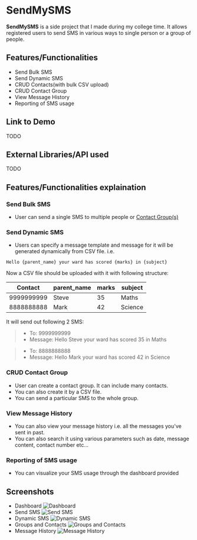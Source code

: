 # SendMySMS

**SendMySMS** is a side project that I made during my college time. It allows registered users to send SMS in various ways to single person or a group of people.

## Features/Functionalities
 * Send Bulk SMS
 * Send Dynamic SMS
 * CRUD Contacts(with bulk CSV upload)
 * CRUD Contact Group
 * View Message History
 * Reporting of SMS usage

## Link to Demo
TODO

## External Libraries/API used
TODO

## Features/Functionalities explaination
### Send Bulk SMS

 * User can send a single SMS to multiple people or [Contact Group(s)](#crud-contact-group)

### Send Dynamic SMS

 * Users can specify a message template and message for it will be generated dynamically from CSV file. i.e.

```
Hello {parent_name} your ward has scored {marks} in {subject}
```

Now a CSV file should be uploaded with it with following structure:

| Contact | parent_name | marks | subject |
| ------- | ----------- | ----- | ------- |
| 9999999999 | Steve | 35 | Maths |
| 8888888888 | Mark | 42 | Science |

It will send out following 2 SMS:

>- To: 9999999999
>- Message: Hello Steve your ward has scored 35 in Maths

>- To: 8888888888
>- Message: Hello Mark your ward has scored 42 in Science

### CRUD Contact Group

* User can create a contact group. It can include many contacts. 
* You can also create it by a CSV file.
* You can send a particular SMS to the whole group.

### View Message History

* You can also view your message history i.e. all the messages you've sent in past.
* You can also search it using various parameters such as date, message content, contact number etc...

### Reporting of SMS usage

* You can visualize your SMS usage through the dashboard provided

## Screenshots
* Dashboard
![Dashboard](http://i.imgur.com/mYrRBB9.png)
* Send SMS
![Send SMS](http://i.imgur.com/CoYwqJc.png)
* Dynamic SMS
![Dynamic SMS](http://i.imgur.com/8e8oAtK.png)
* Groups and Contacts
![Groups and Contacts](http://i.imgur.com/2eVIhxC.png)
* Message History
![Message History](http://i.imgur.com/X5qtryD.png)